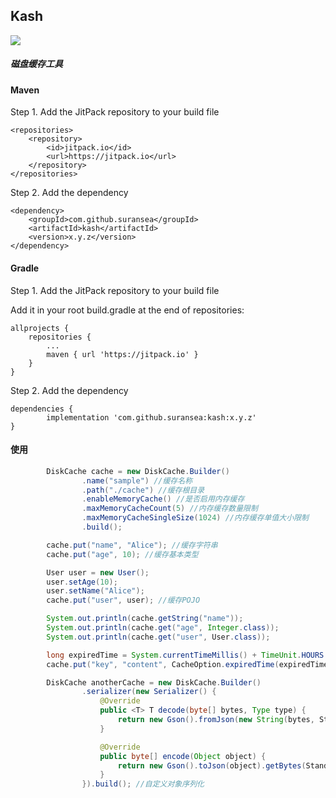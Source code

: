 ## Kash

[![](https://jitpack.io/v/suransea/kash.svg?style=flat-square)](https://jitpack.io/#suransea/kash)

##### 磁盘缓存工具


#### Maven

Step 1. Add the JitPack repository to your build file

	<repositories>
		<repository>
		    <id>jitpack.io</id>
		    <url>https://jitpack.io</url>
		</repository>
	</repositories>

Step 2. Add the dependency

	<dependency>
	    <groupId>com.github.suransea</groupId>
	    <artifactId>kash</artifactId>
	    <version>x.y.z</version>
	</dependency>


#### Gradle

Step 1. Add the JitPack repository to your build file

Add it in your root build.gradle at the end of repositories:

	allprojects {
		repositories {
			...
			maven { url 'https://jitpack.io' }
		}
	}

Step 2. Add the dependency

	dependencies {
	        implementation 'com.github.suransea:kash:x.y.z'
	}
	
#### 使用


```java
        DiskCache cache = new DiskCache.Builder()
                .name("sample") //缓存名称
                .path("./cache") //缓存根目录
                .enableMemoryCache() //是否启用内存缓存
                .maxMemoryCacheCount(5) //内存缓存数量限制
                .maxMemoryCacheSingleSize(1024) //内存缓存单值大小限制
                .build();

        cache.put("name", "Alice"); //缓存字符串
        cache.put("age", 10); //缓存基本类型

        User user = new User();
        user.setAge(10);
        user.setName("Alice");
        cache.put("user", user); //缓存POJO

        System.out.println(cache.getString("name"));
        System.out.println(cache.get("age", Integer.class));
        System.out.println(cache.get("user", User.class));

        long expiredTime = System.currentTimeMillis() + TimeUnit.HOURS.toMillis(1);
        cache.put("key", "content", CacheOption.expiredTime(expiredTime)); //设置过期时间

        DiskCache anotherCache = new DiskCache.Builder()
                .serializer(new Serializer() {
                    @Override
                    public <T> T decode(byte[] bytes, Type type) {
                        return new Gson().fromJson(new String(bytes, StandardCharsets.UTF_8), type);
                    }

                    @Override
                    public byte[] encode(Object object) {
                        return new Gson().toJson(object).getBytes(StandardCharsets.UTF_8);
                    }
                }).build(); //自定义对象序列化
```